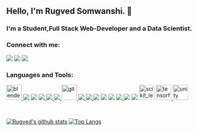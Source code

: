 ## Hello, I'm Rugved Somwanshi. 👋
### I'm a Student,Full Stack Web-Developer and a Data Scientist.

### Connect with me:
<p align="left">
<a href="https://linkedin.com/in/rugved-somwanshi-29078417b" target="blank"><img src="https://img.icons8.com/color/48/000000/linkedin-circled--v2.png"/></a>
<a href="https://instagram.com/rugz007" target="blank"><img src="https://img.icons8.com/color/48/000000/instagram-new--v2.png"/></a>
<a href="https://www.youtube.com/channel/UCr_Db0azwmODLSEfHdXQvvA" target="blank"><img src="https://img.icons8.com/color/48/000000/youtube--v3.png"/></a>
</p>

### Languages and Tools:

<p align="left"> 
<a href="https://www.blender.org/" target="_blank"> <img src="https://download.blender.org/branding/community/blender_community_badge_white.svg" alt="blender" width="40" height="40"/> </a> 
<a href="https://getbootstrap.com" target="_blank"> <img src="https://img.icons8.com/color/48/000000/bootstrap.png"/></a>
<a href="https://www.w3schools.com/cs/" target="_blank"> <img src="https://img.icons8.com/color/48/000000/c-sharp-logo-2.png"/></a> 
<a href="https://www.cprogramming.com/" target="_blank"> <img src="https://img.icons8.com/color/48/000000/c-programming.png"/> </a> 
<a href="https://www.djangoproject.com/" target="_blank"><img src="https://img.icons8.com/color/48/000000/django.png"/> </a> 
<a href="https://www.docker.com/" target="_blank"><img src="https://img.icons8.com/color/48/000000/docker.png"/> </a> 
<a href="https://git-scm.com/" target="_blank"> <img src="https://www.vectorlogo.zone/logos/git-scm/git-scm-icon.svg" alt="git" width="40" height="40"/> </a> 
<a href="https://www.java.com" target="_blank"> <img src="https://img.icons8.com/color/48/000000/java-coffee-cup-logo.png"/> </a> 
<a href="https://www.linux.org/" target="_blank"> <img src="https://img.icons8.com/color/48/000000/linux.png"/> </a> 
<a href="https://www.photoshop.com" target="_blank"><img src="https://img.icons8.com/color/48/000000/adobe-photoshop.png"/></a>
<a href="https://www.postgresql.org" target="_blank"> <img src="https://img.icons8.com/color/48/000000/postgreesql.png"/></a> 
<a href="https://www.python.org" target="_blank"><img src="https://img.icons8.com/color/48/000000/python.png"/></a> 
<a href="https://reactjs.org/" target="_blank"> <img src="https://img.icons8.com/color/48/000000/react-native.png"/> </a>
<a href="https://redux.js.org" target="_blank"><img src="https://img.icons8.com/color/48/000000/redux.png"/></a> 
<a href="" target="_blank"><img src="https://img.icons8.com/color/48/000000/typescript.png"/></a>
<a href="https://scikit-learn.org/" target="_blank"> <img src="https://upload.wikimedia.org/wikipedia/commons/0/05/Scikit_learn_logo_small.svg" alt="scikit_learn" width="40" height="40"></a> 
<a href="https://www.tensorflow.org" target="_blank"> <img src="https://www.vectorlogo.zone/logos/tensorflow/tensorflow-icon.svg" alt="tensorflow" width="40" height="40"/> </a> 
<a href="https://unity.com/" target="_blank"> <img src="https://www.vectorlogo.zone/logos/unity3d/unity3d-icon.svg" alt="unity" width="40" height="40"/> </a> 
</p>
<br />


[![Rugved's github stats](https://github-readme-stats.rugz007.vercel.app/api?username=rugz007&show_icons=true&theme=dark)](https://github.com/anuraghazra/github-readme-stats)
[![Top Langs](https://github-readme-stats.rugz007.vercel.app/api/top-langs/?username=rugz007&layout=compact&theme=dark)](https://github.com/anuraghazra/github-readme-stats)


